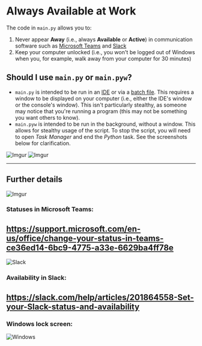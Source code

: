 # Always Available at Work
The code in `main.py` allows you to:
1. Never appear **Away** (i.e., always **Available** or **Active**) in communication software such as [Microsoft Teams](https://www.microsoft.com/en-us/microsoft-teams/group-chat-software) and [Slack](https://slack.com/)
2. Keep your computer unlocked (i.e., you won't be logged out of Windows when you, for example, walk away from your computer for 30 minutes)

## Should I use `main.py` or `main.pyw`?

* `main.py` is intended to be run in an [IDE](https://en.wikipedia.org/wiki/Integrated_development_environment) or via a [batch file](https://datatofish.com/batch-python-script/). This requires a window to be displayed on your computer (i.e., either the IDE's window or the console's window). This isn't particularly stealthy, as someone may notice that you're running a program (this may not be something you want others to know).
* `main.pyw` is intended to be run in the background, without a window. This allows for stealthy usage of the script. To stop the script, you will need to open *Task Manager* and end the *Python* task. See the screenshots below for clarification.

![Imgur](https://imgur.com/BRtutja.jpg)
![Imgur](https://imgur.com/4NIeKKt.jpg)

---
## Further details
![Imgur](https://imgur.com/Take3OQ.jpg)

### Statuses in Microsoft Teams:

https://support.microsoft.com/en-us/office/change-your-status-in-teams-ce36ed14-6bc9-4775-a33e-6629ba4ff78e
---
![Slack](https://slack.zendesk.com/hc/article_attachments/360080995454/Frame_307.png)

### Availability in Slack:

https://slack.com/help/articles/201864558-Set-your-Slack-status-and-availability
---
### Windows lock screen:

![Windows](https://api.softwarekeep.com/media/nimbus/helpcenter/setup-windows-hello-lockscreen-windows10-1803.jpg)
